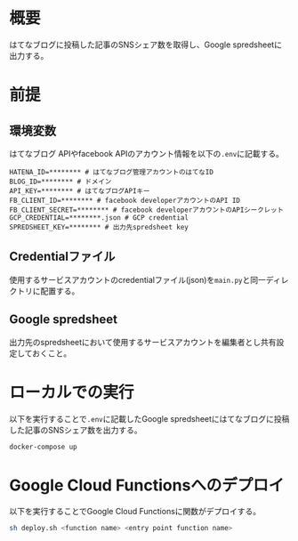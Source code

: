 # 概要
はてなブログに投稿した記事のSNSシェア数を取得し、Google spredsheetに出力する。

# 前提
## 環境変数
はてなブログ APIやfacebook APIのアカウント情報を以下の`.env`に記載する。

```
HATENA_ID=******** # はてなブログ管理アカウントのはてなID
BLOG_ID=******** # ドメイン
API_KEY=******** # はてなブログAPIキー
FB_CLIENT_ID=******** # facebook developerアカウントのAPI ID
FB_CLIENT_SECRET=******** # facebook developerアカウントのAPIシークレット
GCP_CREDENTIAL=********.json # GCP credential
SPREDSHEET_KEY=******** # 出力先spredsheet key
```

## Credentialファイル
使用するサービスアカウントのcredentialファイル(json)を`main.py`と同一ディレクトリに配置する。

## Google spredsheet
出力先のspredsheetにおいて使用するサービスアカウントを編集者とし共有設定しておくこと。

# ローカルでの実行
以下を実行することで`.env`に記載したGoogle spredsheetにはてなブログに投稿した記事のSNSシェア数を出力する。

```bash
docker-compose up
```

# Google Cloud Functionsへのデプロイ
以下を実行することでGoogle Cloud Functionsに関数がデプロイする。

```bash
sh deploy.sh <function name> <entry point function name>
```